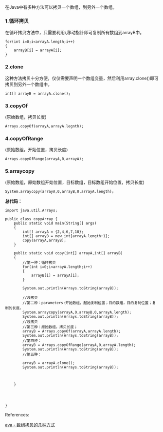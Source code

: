 在Java中有多种方法可以拷贝一个数组，到另外一个数组。

### 1.循环拷贝

在循环拷贝方法中，只需要利用i,移动指针即可复制所有数组到arrayB中。

```{java}
for(int i=0;i<arrayA.length;i++)
{
	arrayB[i] = arrayA[i];
}

```


### 2.clone

这种方法拷贝十分方便，仅仅需要声明一个数组变量，然后利用array.clone()即可拷贝到另外一个数组中。

```{java}
int[] arrayB = arrayA.clone();
```


### 3.copyOf

(原始数组，拷贝长度)


```{java}
Arrays.copyOf(arrayA,arrayA.legnth);
```

### 4.copyOfRange


(原始数组，开始位置，拷贝长度)

```{java}
Arrays.copyOfRange(arrayA,0,arrayA);
```


### 5.arraycopy

(原始数组，原始数组开始位置，目标数组，目标数组开始位置，拷贝长度)

```{java}
System.arraycopy(arrayA,0,arrayB,0,arrayA.length);
```



**总代码：**



```{java}
import java.util.Arrays;

public class copyArray {
    public static void main(String[] args)
    {
        int[] arrayA = {2,4,6,7,10};
        int[] arrayB = new int[arrayA.length+1];
        copy(arrayA,arrayB);
    }

    public static void copy(int[] arrayA,int[] arrayB)
    {
        //第一种：循环拷贝
        for(int i=0;i<arrayA.length;i++)
        {
            arrayB[i] = arrayA[i];
        }

        System.out.println(Arrays.toString(arrayB));

        //浅拷贝
        //第二种：parameters:开始数组，起始复制位置；目的数组，目的复制位置；复制的长度。
        System.arraycopy(arrayA,0,arrayB,0,arrayA.length);
        System.out.println(Arrays.toString(arrayB));
        //浅拷贝
        //第三种：原始数组，拷贝长度；
        arrayB = Arrays.copyOf(arrayA,arrayA.length);
        System.out.println(Arrays.toString(arrayB));
        //第四种：
        arrayB = Arrays.copyOfRange(arrayA,0,arrayA.length);
        System.out.println(Arrays.toString(arrayB));
        //第五种：

        arrayB = arrayA.clone();
        System.out.println(Arrays.toString(arrayB));



    }




}

```

References:

[ava - 数组拷贝的几种方式](https://blog.csdn.net/u011669700/article/details/79323251)